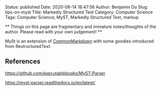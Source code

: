 Status: published
Date: 2020-06-14 18:47:56
Author: Benjamin Du
Slug: tips-on-myst
Title: Markedly Structured Text
Category: Computer Science
Tags: Computer Science, MyST, Markedly Structured Text, markup

**
Things on this page are fragmentary and immature notes/thoughts of the author.
Please read with your own judgement!
**


MySt is an extension of [CommonMarkdown](https://commonmark.org/) with some goodies introduced from RestructuredText.

## References

https://github.com/executablebooks/MyST-Parser

https://myst-parser.readthedocs.io/en/latest/
